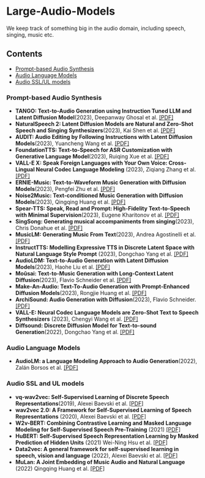# Large-Audio-Models

We keep track of something big in the audio domain,  including speech, singing, music etc.

## Contents

- [Prompt-based Audio Synthesis](#Prompt-based-Audio-Synthesis)
- [Audio Language Models](#Audio-Language-Models)
- [Audio SSL/UL models](#Audio-SSL-and-UL-models)

### Prompt-based Audio Synthesis

- **TANGO: Text-to-Audio Generation using Instruction Tuned LLM and Latent Diffusion Model**(2023), Deepanway Ghosal et al. [[PDF]](https://openreview.net/pdf?id=1Sn2WqLku1e)
- **NaturalSpeech 2: Latent Diffusion Models are Natural and Zero-Shot Speech and Singing Synthesizers**(2023), Kai Shen et al. [[PDF]](https://arxiv.org/pdf/2304.09116.pdf)
- **AUDIT: Audio Editing by Following Instructions with Latent Diffusion Models**(2023), Yuancheng Wang et al. [[PDF]](https://arxiv.org/pdf/2304.00830.pdf)
- **FoundationTTS: Text-to-Speech for ASR Customization with Generative Language Model**(2023), Ruiqing Xue et al. [[PDF]](https://arxiv.org/pdf/2303.02939v3.pdf)
- **VALL-E X: Speak Foreign Languages with Your Own Voice: Cross-Lingual Neural Codec Language Modeling** (2023), Ziqiang Zhang et al. [[PDF]](https://arxiv.org/pdf/2303.03926.pdf)
- **ERNIE-Music: Text-to-Waveform Music Generation with Diffusion Models**(2023), Pengfei Zhu et al. [[PDF]](https://arxiv.org/pdf/2302.04456.pdf)
- **Noise2Music: Text-conditioned Music Generation with Diffusion Models**(2023), Qingqing Huang et al. [[PDF]](https://arxiv.org/pdf/2302.03917)
- **Spear-TTS: Speak, Read and Prompt: High-Fidelity Text-to-Speech with Minimal Supervision**(2023), Eugene Kharitonov et al. [[PDF]](https://arxiv.org/abs/2302.03540)
- **SingSong: Generating musical accompaniments from singing**(2023), Chris Donahue et al. [[PDF]](https://arxiv.org/pdf/2301.12662.pdf)
- **MusicLM: Generating Music From Text**(2023), Andrea Agostinelli et al. [[PDF]](https://arxiv.org/pdf/2301.11325)
- **InstructTTS: Modelling Expressive TTS in Discrete Latent Space with Natural Language Style Prompt** (2023), Dongchao Yang et al. [[PDF]](https://arxiv.org/pdf/2301.13662.pdf)
- **AudioLDM: Text-to-Audio Generation with Latent Diffusion Models**(2023), Haohe Liu et al. [[PDF]](https://arxiv.org/pdf/2301.12503)
- **Moûsai: Text-to-Music Generation with Long-Context Latent Diffusion**(2023), Flavio Schneider et al. [[PDF]](https://arxiv.org/pdf/2301.11757)
- **Make-An-Audio: Text-To-Audio Generation with Prompt-Enhanced Diffusion Models**(2023), Rongjie Huang et al. [[PDF]](https://text-to-audio.github.io/paper.pdf)
- **ArchiSound: Audio Generation with Diffusion**(2023), Flavio Schneider. [[PDF]](https://arxiv.org/ftp/arxiv/papers/2301/2301.13267.pdf)
- **VALL-E: Neural Codec Language Models are Zero-Shot Text to Speech Synthesizers** (2023), Chengyi Wang et al. [[PDF]](https://arxiv.org/pdf/2301.02111.pdf)
- **Diffsound: Discrete Diffusion Model for Text-to-sound Generation**(2022), Dongchao Yang et al. [[PDF]](https://arxiv.org/pdf/2207.09983v1.pdf)

### Audio Language Models

- **AudioLM: a Language Modeling Approach to Audio Generation**(2022), Zalán Borsos et al. [[PDF]](https://arxiv.org/pdf/2209.03143)

### Audio SSL and UL models

- **vq-wav2vec: Self-Supervised Learning of Discrete Speech Representations**(2019), Alexei Baevski et al. [[PDF]](https://arxiv.org/abs/1910.05453.pdf)
- **wav2vec 2.0: A Framework for Self-Supervised Learning of Speech Representations** (2020), Alexei Baevski et al. [[PDF]](https://arxiv.org/pdf/2006.11477.pdf)
- **W2v-BERT: Combining Contrastive Learning and Masked Language Modeling for Self-Supervised Speech Pre-Training** (2021) [[PDF]](https://arxiv.org/pdf/2108.06209.pdf)
- **HuBERT: Self-Supervised Speech Representation Learning by Masked Prediction of Hidden Units** (2021) Wei-Ning Hsu et al. [[PDF]](https://arxiv.org/pdf/2106.07447.pdf)
- **Data2vec: A general framework for self-supervised learning in speech, vision and language** (2022), Alexei Baevski et al. [[PDF]](https://arxiv.org/abs/2202.03555.pdf)
- **MuLan: A Joint Embedding of Music Audio and Natural Language** (2022) Qingqing Huang et al. [[PDF]](https://arxiv.org/pdf/2208.12415.pdf)
